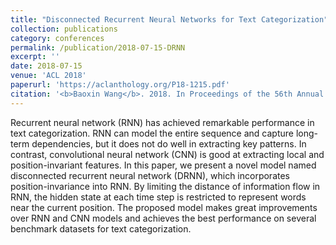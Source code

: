 ```yaml
---
title: "Disconnected Recurrent Neural Networks for Text Categorization"
collection: publications
category: conferences
permalink: /publication/2018-07-15-DRNN
excerpt: ''
date: 2018-07-15
venue: 'ACL 2018'
paperurl: 'https://aclanthology.org/P18-1215.pdf'
citation: '<b>Baoxin Wang</b>. 2018. In Proceedings of the 56th Annual Meeting of the Association for Computational Linguistics (<b>ACL 2018</b>).'
---
```

Recurrent neural network (RNN) has achieved remarkable performance in text categorization. RNN can model the entire sequence and capture long-term dependencies, but it does not do well in extracting key patterns. In contrast, convolutional neural network (CNN) is good at extracting local and position-invariant features. In this paper, we present a novel model named disconnected recurrent neural network (DRNN), which incorporates position-invariance into RNN. By limiting the distance of information flow in RNN, the hidden state at each time step is restricted to represent words near the current position. The proposed model makes great improvements over RNN and CNN models and achieves the best performance on several benchmark datasets for text categorization.
